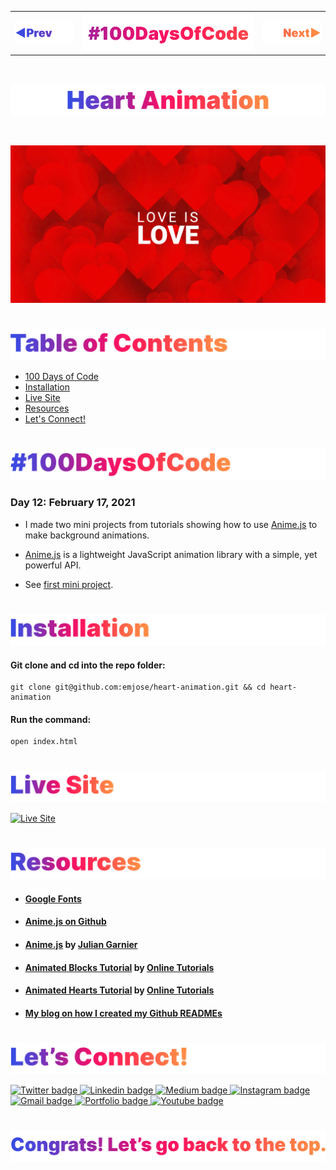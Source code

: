 <p id="header"><p>

<table><tr>
<td> <a href="https://github.com/emjose/block-animation/#header"><img src="Assets/header-left.png" alt="previous" style="width: 200px;"/></a> </td>
<td> <a href="https://github.com/emjose/one-hundred/#header"><img src="Assets/header-center.png" alt="100 days of code" style="width: 580px;"/></a> </td>
<td> <a href="https://github.com/emjose/opening-crawl/#header"><img src="Assets/header-right.png" alt="next" style="width: 200px;"/></a> </td>
</tr></table>

<br>

<p id="project-title"><p>

<a href=#table-of-contents>![Heart Animation](Assets/inter-012-heart-animation.png)</a> 

<br>

<a href="https://emjose.github.io/heart-animation/">![Heart Animation](Assets/preview-012-heart-animation.png)</a> 

#

<p id="table-of-contents"><p>

<a href=#table-of-contents>![Table of Contents](Assets/inter-toc.png)</a>  

- [100 Days of Code](#100days)
- [Installation](#installation) 
- [Live Site](#live-site)
- [Resources](#resources)
- [Let's Connect!](#lets-connect) 

#

<p id="100days"><p>

<a href=#100days>![#100DaysOfCode](Assets/inter-100hash.png)</a>  

### Day 12: February 17, 2021
- I made two mini projects from tutorials showing how to use <a href="https://animejs.com/">Anime.js</a> to make background animations.

- <a href="https://animejs.com/">Anime.js</a> is a lightweight JavaScript animation library with a simple, yet powerful API.

- See <a href="https://github.com/emjose/block-animation/#header">first mini project</a>.

#

<p id="installation"><p>

<a href=#installation>![Installation](Assets/inter-installation.png)</a>

#### Git clone and cd into the repo folder:
``` 
git clone git@github.com:emjose/heart-animation.git && cd heart-animation 
```
#### Run the command:
```
open index.html
```

#

<p id="live-site"><p>

<a href="https://emjose.github.io/heart-animation/">![Live Site](Assets/inter-live-site.png)</a>  

<a href="https://emjose.github.io/heart-animation/">![Live Site](Assets/012-hearts.gif)</a>

#

<p id="resources"><p>

<a href=#resources>![Resources](Assets/inter-resources.png)</a>  

- #### [Google Fonts](https://fonts.google.com/)
  
- #### [Anime.js on Github](https://github.com/juliangarnier/anime)
  
- #### [Anime.js](https://animejs.com/) by [Julian Garnier](https://github.com/juliangarnier)
  
- #### [Animated Blocks Tutorial](https://youtu.be/XMhHEVznWEY) by [Online Tutorials](https://www.youtube.com/channel/UCbwXnUipZsLfUckBPsC7Jog)

- #### [Animated Hearts Tutorial](https://youtu.be/MBnS34iENrw) by [Online Tutorials](https://www.youtube.com/channel/UCbwXnUipZsLfUckBPsC7Jog)

- #### [My blog on how I created my Github READMEs](https://emmanueljose.medium.com/readme-a-makeover-story-b9c7be37a6de?sk=7ae6623d365409d875753e4604e42ffd) 

#

<p id="lets-connect"><p>

<a href=#lets-connect>![Let's Connect!](Assets/inter-lets-connect.png)</a>

<p><a href="https://twitter.com/Emmanuel_Labor"><img src="https://img.shields.io/badge/twitter-%231DA1F2.svg?&style=for-the-badge&logo=twitter&logoColor=white" height=30 width=90 alt="Twitter badge"> <a href="https://www.linkedin.com/in/emmanuelpjose/"><img src="https://img.shields.io/badge/linkedin-%230064e7.svg?&style=for-the-badge&logo=linkedin&logoColor=white" height=30 width=90 alt="Linkedin badge"> <a href="https://emmanueljose.medium.com/"><img src="https://img.shields.io/badge/medium-%238700f5.svg?&style=for-the-badge&logo=medium&logoColor=white" height=30 width=90 alt="Medium badge"> <a href="https://www.instagram.com/emmanuel_jose/"><img src="https://img.shields.io/badge/instagram-%23ff0077.svg?&style=for-the-badge&logo=instagram&logoColor=white" height=30 width=90 alt="Instagram badge"> <a href="mailto:emjose@gmail.com"><img src="https://img.shields.io/badge/gmail-%23fd1745.svg?&style=for-the-badge&logo=gmail&logoColor=white" height=30 width=90 alt="Gmail badge"> <a href="https://www.emmanuel-jose.com/"><img src="https://img.shields.io/badge/portfolio-%23FF0000.svg?&style=for-the-badge&logoColor=white" height=30 width=90 alt="Portfolio badge"> <a href="https://github.com/emjose"><img src="https://img.shields.io/badge/github-%23ff8e44.svg?&style=for-the-badge&logo=github&logoColor=white" height=30 width=90 alt="Youtube badge"></p>

#

<a href=#header>![Back to Top!](Assets/inter-congrats.png)</a>